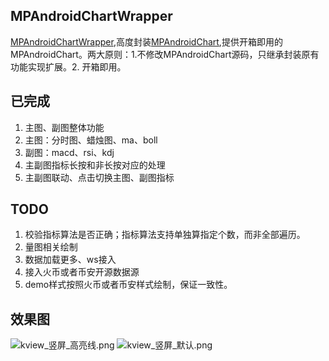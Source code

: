 ## MPAndroidChartWrapper
[MPAndroidChartWrapper](https://github.com/scsfwgy/MPAndroidChartWrapper),高度封装[MPAndroidChart](https://github.com/PhilJay/MPAndroidChart),提供开箱即用的MPAndroidChart。两大原则：1.不修改MPAndroidChart源码，只继承封装原有功能实现扩展。2. 开箱即用。

## 已完成
1. 主图、副图整体功能
2. 主图：分时图、蜡烛图、ma、boll
3. 副图：macd、rsi、kdj
4. 主副图指标长按和非长按对应的处理
4. 主副图联动、点击切换主图、副图指标

## TODO
1. 校验指标算法是否正确；指标算法支持单独算指定个数，而非全部遍历。
2. 量图相关绘制
3. 数据加载更多、ws接入
4. 接入火币或者币安开源数据源
5. demo样式按照火币或者币安样式绘制，保证一致性。

## 效果图
![kview_竖屏_高亮线.png](http://ww1.sinaimg.cn/mw690/eaf851b6gy1ggocx3tjfmj20jo0yitdc.jpg)
![kview_竖屏_默认.png](http://ww1.sinaimg.cn/mw690/eaf851b6gy1ggocx3x24mj20jm0yi0wi.jpg)
